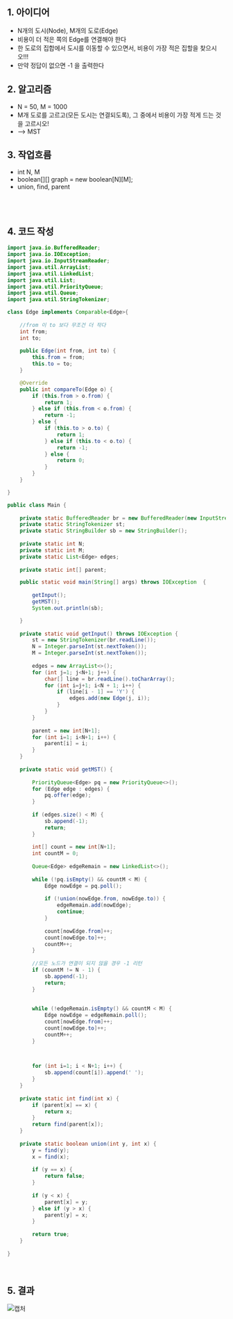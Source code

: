 ## 1. 아이디어
 * N개의 도시(Node), M개의 도로(Edge)
 * 비용이 더 적은 쪽의 Edge를 연결해야 한다
 * 한 도로의 집합에서 도시를 이동할 수 있으면서, 비용이 가장 적은 집할을 찾으시오!!!
 * 만약 정답이 없으면 -1 을 출력한다 

## 2. 알고리즘
 * N = 50, M = 1000
 * M개 도로를 고르고(모든 도시는 연결되도록), 그 중에서 비용이 가장 적게 드는 것을 고르시오!
 * --> MST

## 3. 작업흐름
 * int N, M
 * boolean[][] graph = new boolean[N][M];
 * union, find, parent

</br></br>
## 4. 코드 작성

```java
import java.io.BufferedReader;
import java.io.IOException;
import java.io.InputStreamReader;
import java.util.ArrayList;
import java.util.LinkedList;
import java.util.List;
import java.util.PriorityQueue;
import java.util.Queue;
import java.util.StringTokenizer;

class Edge implements Comparable<Edge>{
	
	//from 이 to 보다 무조건 더 작다
	int from;
	int to;
	
	public Edge(int from, int to) {
		this.from = from;
		this.to = to;
	}

	@Override
	public int compareTo(Edge o) {
		if (this.from > o.from) {
			return 1;
		} else if (this.from < o.from) {
			return -1;
		} else {
			if (this.to > o.to) {
				return 1;
			} else if (this.to < o.to) {
				return -1;
			} else {
				return 0;
			}
		}
	}

}

public class Main {
	
	private static BufferedReader br = new BufferedReader(new InputStreamReader(System.in));
	private static StringTokenizer st;
	private static StringBuilder sb = new StringBuilder();
	
	private static int N;
	private static int M;
	private static List<Edge> edges;
	
	private static int[] parent;

	public static void main(String[] args) throws IOException  {
		
		getInput();
		getMST();
		System.out.println(sb);

	}
	
	private static void getInput() throws IOException {
		st = new StringTokenizer(br.readLine());
		N = Integer.parseInt(st.nextToken());
		M = Integer.parseInt(st.nextToken());
		
		edges = new ArrayList<>();
		for (int j=1; j<N+1; j++) {
			char[] line = br.readLine().toCharArray();
			for (int i=j+1; i<N + 1; i++) {
				if (line[i - 1] == 'Y') {
					edges.add(new Edge(j, i));
				}
			}
		}
		
		parent = new int[N+1];
		for (int i=1; i<N+1; i++) {
			parent[i] = i;
		}
	}
	
	private static void getMST() {
		
		PriorityQueue<Edge> pq = new PriorityQueue<>();
		for (Edge edge : edges) {
			pq.offer(edge);
		}
		
		if (edges.size() < M) {
			sb.append(-1);
			return;
		}
		
		int[] count = new int[N+1];
		int countM = 0;
		
		Queue<Edge> edgeRemain = new LinkedList<>();
		
		while (!pq.isEmpty() && countM < M) {
			Edge nowEdge = pq.poll();
	
			if (!union(nowEdge.from, nowEdge.to)) {
				edgeRemain.add(nowEdge);
				continue;
			}	
			
			count[nowEdge.from]++;
			count[nowEdge.to]++;	
			countM++;
		}
		
		//모든 노드가 연결이 되지 않을 경우 -1 리턴
		if (countM != N - 1) {
			sb.append(-1);
			return;
		}
		
		
		while (!edgeRemain.isEmpty() && countM < M) {
			Edge nowEdge = edgeRemain.poll();
			count[nowEdge.from]++;
			count[nowEdge.to]++;	
			countM++;
		}


		
		for (int i=1; i < N+1; i++) {
			sb.append(count[i]).append(' ');
		}
	}
	
	private static int find(int x) {
		if (parent[x] == x) {
			return x;
		}
		return find(parent[x]);
	}
	
	private static boolean union(int y, int x) {
		y = find(y);
		x = find(x);
		
		if (y == x) {
			return false;
		}
		
		if (y < x) {
			parent[x] = y;
		} else if (y > x) {
			parent[y] = x;
		}
		
		return true;
	}
	
}

```

<br>

## 5. 결과
![캡처](https://github.com/SSAFY-11th-Seoul15/algo-study/assets/55419868/e5c61b14-6752-4358-97a6-ed044ecb96a5)
